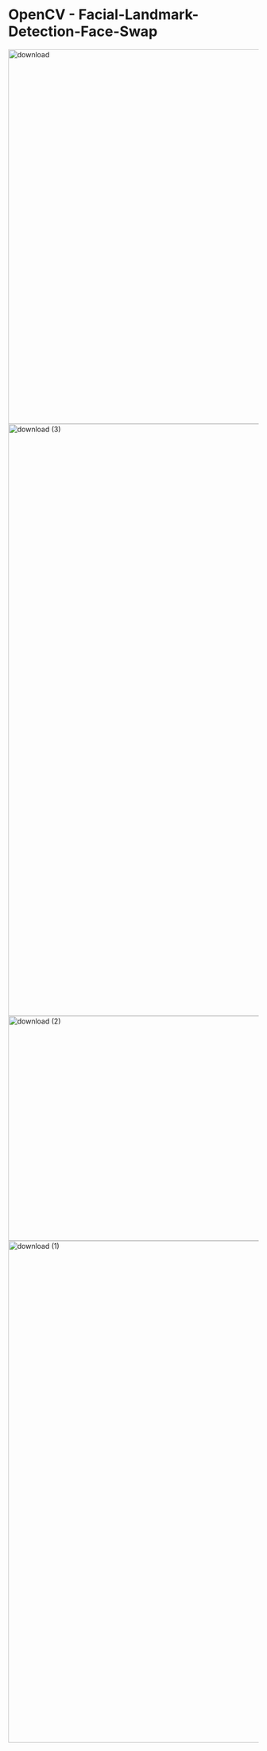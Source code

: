 # OpenCV - Facial-Landmark-Detection-Face-Swap
<img width="1990" height="753" alt="download" src="https://github.com/user-attachments/assets/ad21de56-d7fd-4346-81e9-d4a920599970" />
<img width="1013" height="1190" alt="download (3)" src="https://github.com/user-attachments/assets/3e1927aa-236e-49f8-9c5a-2d329cd7e742" />
<img width="1990" height="452" alt="download (2)" src="https://github.com/user-attachments/assets/159e4fd9-46e2-473c-b1fd-62869a1b8161" />
<img width="1944" height="1009" alt="download (1)" src="https://github.com/user-attachments/assets/274dbda8-9540-4147-a071-2bbdba35d0d3" />
